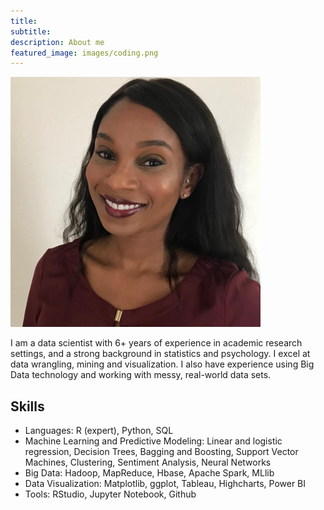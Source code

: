 ```yaml
---
title:
subtitle:
description: About me
featured_image: images/coding.png
---
```


<img src="images/headshot.jpg" width="400">


I am a data scientist with 6+ years of experience in academic research settings, and a strong background in statistics and psychology. I excel at data wrangling, mining and visualization. I also have experience using Big Data technology and working with messy, real-world data sets.

## Skills

* Languages: R (expert), Python, SQL
* Machine Learning and Predictive Modeling: Linear and logistic regression, Decision Trees, Bagging and Boosting, Support Vector Machines, Clustering, Sentiment Analysis, Neural Networks
* Big Data: Hadoop, MapReduce, Hbase, Apache Spark, MLlib
* Data Visualization: Matplotlib, ggplot, Tableau, Highcharts, Power BI
* Tools: RStudio, Jupyter Notebook, Github

